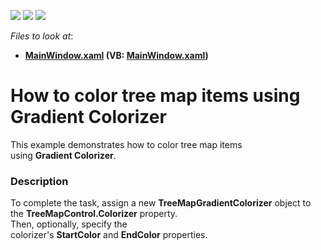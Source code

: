 <!-- default badges list -->
![](https://img.shields.io/endpoint?url=https://codecentral.devexpress.com/api/v1/VersionRange/128571987/15.2.4%2B)
[![](https://img.shields.io/badge/Open_in_DevExpress_Support_Center-FF7200?style=flat-square&logo=DevExpress&logoColor=white)](https://supportcenter.devexpress.com/ticket/details/T307515)
[![](https://img.shields.io/badge/📖_How_to_use_DevExpress_Examples-e9f6fc?style=flat-square)](https://docs.devexpress.com/GeneralInformation/403183)
<!-- default badges end -->
<!-- default file list -->
*Files to look at*:

* **[MainWindow.xaml](./CS/TreeMapGradientColorizerSample/MainWindow.xaml) (VB: [MainWindow.xaml](./VB/TreeMapGradientColorizerSample/MainWindow.xaml))**
<!-- default file list end -->
# How to color tree map items using Gradient Colorizer


This example demonstrates how to color tree map items using <strong>Gradient Colorizer</strong>.


<h3>Description</h3>

To complete the task, assign&nbsp;a new&nbsp;<strong>TreeMapGradientColorizer</strong>&nbsp;object&nbsp;to the&nbsp;<strong>TreeMapControl.Colorizer</strong>&nbsp;property.<br />Then, optionally, specify the colorizer's&nbsp;<strong>StartColor</strong>&nbsp;and&nbsp;<strong>EndColor</strong>&nbsp;properties.

<br/>



